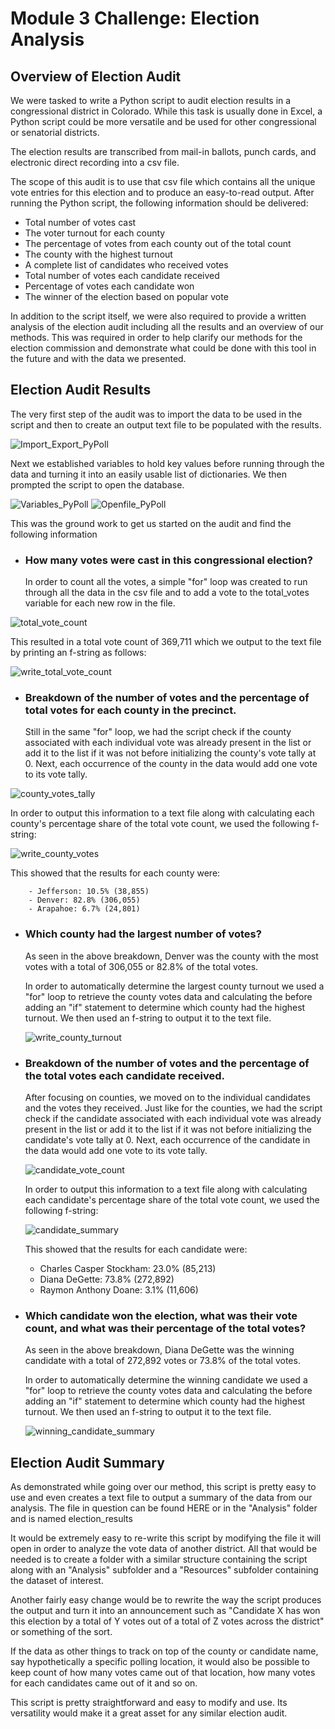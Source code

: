# Module 3 Challenge: Election Analysis

## Overview of Election Audit

We were tasked to write a Python script to audit election results in a congressional district in Colorado. While this task is usually done in Excel, a Python script could be more versatile and be used for other congressional or senatorial districts.

The election results are transcribed from mail-in ballots, punch cards, and electronic direct recording into a csv file.

The scope of this audit is to use that csv file which contains all the unique vote entries for this election and to produce an easy-to-read output. After running the Python script, the following information should be delivered:


* Total number of votes cast
* The voter turnout for each county
* The percentage of votes from each county out of the total count
* The county with the highest turnout
* A complete list of candidates who received votes
* Total number of votes each candidate received
* Percentage of votes each candidate won
* The winner of the election based on popular vote

In addition to the script itself, we were also required to provide a written analysis of the election audit including all the results and an overview of our methods. This was required in order to help clarify our methods for the election commission and demonstrate what could be done with this tool in the future and with the data we presented.



## Election Audit Results

The very first step of the audit was to import the data to be used in the script and then to create an output text file to be populated with the results.

![Import_Export_PyPoll](https://user-images.githubusercontent.com/76575162/118425241-64578280-b68e-11eb-9265-edf8ed3f9601.png)

Next we established variables to hold key values before running through the data and turning it into an easily usable list of dictionaries. We then prompted the script to open the database.

![Variables_PyPoll](https://user-images.githubusercontent.com/76575162/118425301-85b86e80-b68e-11eb-8830-da8cd958cf7a.png)
![Openfile_PyPoll](https://user-images.githubusercontent.com/76575162/118425352-a7b1f100-b68e-11eb-9d89-bba0aae98824.png)


This was the ground work to get us started on the audit and find the following information


* ### How many votes were cast in this congressional election?

	In order to count all the votes, a simple "for" loop was created to run through all the data in the csv file and to add a vote to the total_votes variable for each new row in the file.
	
![total_vote_count](https://user-images.githubusercontent.com/76575162/118425438-d4660880-b68e-11eb-99f5-fca72dc33620.png)

This resulted in a total vote count of 369,711 which we output to the text file by printing an f-string as follows:

	
![write_total_vote_count](https://user-images.githubusercontent.com/76575162/118425538-fe1f2f80-b68e-11eb-947c-eba3d44247c3.png)




* ### Breakdown of the number of votes and the percentage of total votes for each county in the precinct.

	Still in the same "for" loop, we had the script check if the county associated with each individual vote was already present in the list or add it to the list if it was not before initializing the county's vote tally at 0.
	Next, each occurrence of the county in the data would add one vote to its vote tally. 
	
![county_votes_tally](https://user-images.githubusercontent.com/76575162/118425597-1ee78500-b68f-11eb-8243-f590d19728bb.png)

	
In order to output this information to a text file along with calculating each county's percentage share of the total vote count, we used the following f-string: 

![write_county_votes](https://user-images.githubusercontent.com/76575162/118425929-d7adc400-b68f-11eb-872b-607bb55fd882.png)

	  
This showed that the results for each county were:

		- Jefferson: 10.5% (38,855)
		- Denver: 82.8% (306,055)
		- Arapahoe: 6.7% (24,801)

* ### Which county had the largest number of votes?

	As seen in the above breakdown, Denver was the county with the most votes with a total of 306,055 or 82.8% of the total votes. 
	
	In order to automatically determine the largest county turnout we used a "for" loop to retrieve the county votes data and calculating the  before adding an "if" statement to determine which county had the highest turnout. We then used an f-string to output it to the text file.
	
	![write_county_turnout](https://user-images.githubusercontent.com/76575162/118425986-fe6bfa80-b68f-11eb-9daa-789152648626.png)


* ### Breakdown of the number of votes and the percentage of the total votes each candidate received.

	After focusing on counties, we moved on to the individual candidates and the votes they received. Just like for the counties, we had the script check if the candidate associated with each individual vote was already present in the list or add it to the list if it was not before initializing the candidate's vote tally at 0.
	Next, each occurrence of the candidate in the data would add one vote to its vote tally.
	
	![candidate_vote_count](https://user-images.githubusercontent.com/76575162/118426082-24919a80-b690-11eb-8b8b-4e470c662117.png)

	
	In order to output this information to a text file along with calculating each candidate's percentage share of the total vote count, we used the following f-string:
	
	![candidate_summary](https://user-images.githubusercontent.com/76575162/118426132-468b1d00-b690-11eb-9300-91db78972190.png)

	
	This showed that the results for each candidate were:
	- Charles Casper Stockham: 23.0% (85,213)
	- Diana DeGette: 73.8% (272,892)
	- Raymon Anthony Doane: 3.1% (11,606)   

* ### Which candidate won the election, what was their vote count, and what was their percentage of the total votes?

	As seen in the above breakdown, Diana DeGette was the winning candidate with a total of 272,892 votes or 73.8% of the total votes. 

	In order to automatically determine the winning candidate we used a "for" loop to retrieve the county votes data and calculating the  before adding an "if" statement to determine which county had the highest turnout. We then used an f-string to output it to the text file.
	
	![winning_candidate_summary](https://user-images.githubusercontent.com/76575162/118426254-82be7d80-b690-11eb-9087-75fcb9259722.png)




## Election Audit Summary


As demonstrated while going over our method, this script is pretty easy to use and even creates a text file to output a summary of the data from our analysis. The file in question can be found HERE or in the "Analysis" folder and is named election_results

It would be extremely easy to re-write this script by modifying the file it will open in order to analyze the vote data of another district. All that would be needed is to create a folder with a similar structure containing the script along with an "Analysis" subfolder and a "Resources" subfolder containing the dataset of interest.

Another fairly easy change would be to rewrite the way the script produces the output and turn it into an announcement such as "Candidate X has won this election by a total of Y votes out of a total of Z votes across the district" or something of the sort.

If the data as other things to track on top of the county or candidate name, say hypothetically a specific polling location, it would also be possible to keep count of how many votes came out of that location, how many votes for each candidates came out of it and so on.

This script is pretty straightforward and easy to modify and use. Its versatility would make it a great asset for any similar election audit.

